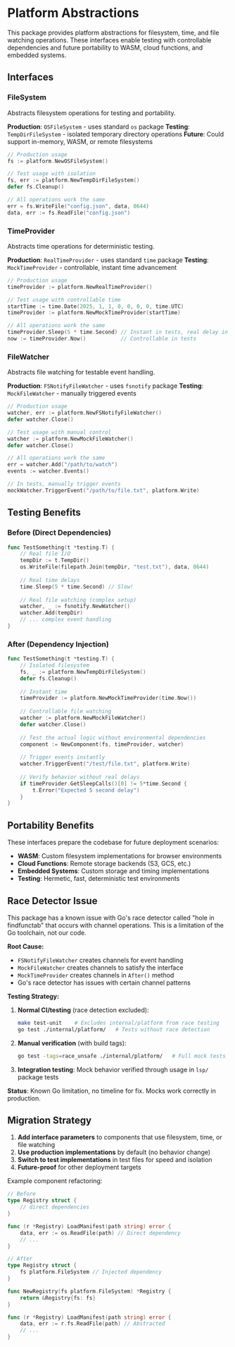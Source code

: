 # Platform Abstractions

This package provides platform abstractions for filesystem, time, and file watching operations. These interfaces enable testing with controllable dependencies and future portability to WASM, cloud functions, and embedded systems.

## Interfaces

### FileSystem
Abstracts filesystem operations for testing and portability.

**Production**: `OSFileSystem` - uses standard `os` package
**Testing**: `TempDirFileSystem` - isolated temporary directory operations
**Future**: Could support in-memory, WASM, or remote filesystems

```go
// Production usage
fs := platform.NewOSFileSystem()

// Test usage with isolation
fs, err := platform.NewTempDirFileSystem()
defer fs.Cleanup()

// All operations work the same
err = fs.WriteFile("config.json", data, 0644)
data, err := fs.ReadFile("config.json")
```

### TimeProvider
Abstracts time operations for deterministic testing.

**Production**: `RealTimeProvider` - uses standard `time` package
**Testing**: `MockTimeProvider` - controllable, instant time advancement

```go
// Production usage
timeProvider := platform.NewRealTimeProvider()

// Test usage with controllable time
startTime := time.Date(2025, 1, 1, 0, 0, 0, 0, time.UTC)
timeProvider := platform.NewMockTimeProvider(startTime)

// All operations work the same
timeProvider.Sleep(5 * time.Second) // Instant in tests, real delay in production
now := timeProvider.Now()           // Controllable in tests
```

### FileWatcher
Abstracts file watching for testable event handling.

**Production**: `FSNotifyFileWatcher` - uses `fsnotify` package
**Testing**: `MockFileWatcher` - manually triggered events

```go
// Production usage
watcher, err := platform.NewFSNotifyFileWatcher()
defer watcher.Close()

// Test usage with manual control
watcher := platform.NewMockFileWatcher()
defer watcher.Close()

// All operations work the same
err = watcher.Add("/path/to/watch")
events := watcher.Events()

// In tests, manually trigger events
mockWatcher.TriggerEvent("/path/to/file.txt", platform.Write)
```

## Testing Benefits

### Before (Direct Dependencies)
```go
func TestSomething(t *testing.T) {
    // Real file I/O
    tempDir := t.TempDir()
    os.WriteFile(filepath.Join(tempDir, "test.txt"), data, 0644)
    
    // Real time delays
    time.Sleep(5 * time.Second) // Slow!
    
    // Real file watching (complex setup)
    watcher, _ := fsnotify.NewWatcher()
    watcher.Add(tempDir)
    // ... complex event handling
}
```

### After (Dependency Injection)
```go
func TestSomething(t *testing.T) {
    // Isolated filesystem
    fs, _ := platform.NewTempDirFileSystem()
    defer fs.Cleanup()
    
    // Instant time
    timeProvider := platform.NewMockTimeProvider(time.Now())
    
    // Controllable file watching
    watcher := platform.NewMockFileWatcher()
    defer watcher.Close()
    
    // Test the actual logic without environmental dependencies
    component := NewComponent(fs, timeProvider, watcher)
    
    // Trigger events instantly
    watcher.TriggerEvent("/test/file.txt", platform.Write)
    
    // Verify behavior without real delays
    if timeProvider.GetSleepCalls()[0] != 5*time.Second {
        t.Error("Expected 5 second delay")
    }
}
```

## Portability Benefits

These interfaces prepare the codebase for future deployment scenarios:

- **WASM**: Custom filesystem implementations for browser environments
- **Cloud Functions**: Remote storage backends (S3, GCS, etc.)
- **Embedded Systems**: Custom storage and timing implementations
- **Testing**: Hermetic, fast, deterministic test environments

## Race Detector Issue

This package has a known issue with Go's race detector called "hole in findfunctab" that occurs with channel operations. This is a limitation of the Go toolchain, not our code.

**Root Cause:**
- `FSNotifyFileWatcher` creates channels for event handling
- `MockFileWatcher` creates channels to satisfy the interface
- `MockTimeProvider` creates channels in `After()` method
- Go's race detector has issues with certain channel patterns

**Testing Strategy:**

1. **Normal CI/testing** (race detection excluded):
   ```bash
   make test-unit    # Excludes internal/platform from race testing
   go test ./internal/platform/   # Tests without race detection
   ```

2. **Manual verification** (with build tags):
   ```bash
   go test -tags=race_unsafe ./internal/platform/   # Full mock tests
   ```

3. **Integration testing**: Mock behavior verified through usage in `lsp/` package tests

**Status**: Known Go limitation, no timeline for fix. Mocks work correctly in production.

## Migration Strategy

1. **Add interface parameters** to components that use filesystem, time, or file watching
2. **Use production implementations** by default (no behavior change)  
3. **Switch to test implementations** in test files for speed and isolation
4. **Future-proof** for other deployment targets

Example component refactoring:
```go
// Before
type Registry struct {
    // direct dependencies
}

func (r *Registry) LoadManifest(path string) error {
    data, err := os.ReadFile(path) // Direct dependency
    // ...
}

// After  
type Registry struct {
    fs platform.FileSystem // Injected dependency
}

func NewRegistry(fs platform.FileSystem) *Registry {
    return &Registry{fs: fs}
}

func (r *Registry) LoadManifest(path string) error {
    data, err := r.fs.ReadFile(path) // Abstracted
    // ...
}
```